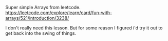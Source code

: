 Super simple Arrays from leetcode.
https://leetcode.com/explore/learn/card/fun-with-arrays/521/introduction/3238/

I don't really need this lesson.  But for some reason I figured i'd try it out to get
back into the swing of things.
